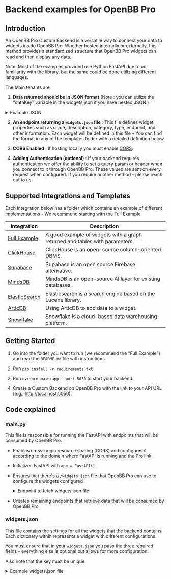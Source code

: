 # Backend examples for OpenBB Pro

## Introduction

An OpenBB Pro Custom Backend is a versatile way to connect your data to widgets inside OpenBB Pro. Whether hosted internally or externally, this method provides a standardized structure that OpenBB Pro widgets can read and then display any data.

Note: Most of the examples provided use Python FastAPI due to our familiarity with the library, but the same could be done utilizing different languages.

The Main tenants are:

1. **Data returned should be in JSON format** (Note : you can utilize the "dataKey" variable in the widgets.json if you have nested JSON.)

<details>
    <summary>Example JSON</summary>

    ```json
    [
      {
        "title": "To Kill a Mockingbird",
        "author": "Harper Lee",
        "year": 1960,
        "genre": "Fiction"
      },
      {
        "title": "1984",
        "author": "George Orwell",
        "year": 1949,
        "genre": "Dystopian"
      },
      {
        "title": "The Great Gatsby",
        "author": "F. Scott Fitzgerald",
        "year": 1925,
        "genre": "Classic"
      }
    ]
    ```

</details>

2. **An endpoint returning a ```widgets.json``` file** : This file defines widget properties such as name, description, category, type, endpoint, and other information. Each widget will be defined in this file – You can find the format in any of the templates folder with a detailed definition below.

3. **CORS Enabled** : If hosting locally you must enable [CORS](https://fastapi.tiangolo.com/tutorial/cors/).

4. **Adding Authentication (optional)** : If your backend requires authentication we offer the ability to set a query param or header when you connect to it through OpenBB Pro. These values are sent on every request when configured. If you require another method - please reach out to us.

## Supported Integrations and Templates

Each Integration below has a folder which contains an example of different implementations - We recommend starting with the Full Example.

| Integration | Description |
| ----------- | ----------- |
| [Full Example](/plotly_example/README.md) | A good example of widgets with a graph returned and tables with parameters |
| [ClickHouse](/clickhouse_python/README.md) | ClickHouse is an open-source column-oriented DBMS. |
| [Supabase](/supabase_python/README.md) | Supabase is an open source Firebase alternative. |
| [MindsDB](/mindsdb_python/README.md) | MindsDB is an open-source AI layer for existing databases. |
| [ElasticSearch](/elasticsearch_python/README.md) | Elasticsearch is a search engine based on the Lucene library. |
| [ArticDB](/articdb_python/README.md) | Using ArticDB to add data to a widget. |
| [Snowflake](/snowflake_connector_python/README.md) | Snowflake is a cloud-based data warehousing platform. |


## Getting Started

1. Go into the folder you want to run (we recommend the "Full Example") and read the `README.md` file with instructions.

2. Run `pip install -r requirements.txt`

3. Run `uvicorn main:app --port 5050` to start your backend.

4. Create a Custom Backend on OpenBB Pro with the link to your API URL (e.g., <http://localhost:5050>).

## Code explained

### main.py

This file is responsible for running the FastAPI with endpoints that will be consumed by OpenBB Pro.

* Enables cross-origin resource sharing (CORS) and configures it according to the domain where FastAPI is running and the Pro link.

* Initializes FastAPI with `app = FastAPI()`

* Ensures that there's a `/widgets.json` file that OpenBB Pro can use to configure the widgets configured

  <details>
      <summary>Endpoint to fetch widgets.json file</summary>

  ```python
  @app.get("/widgets.json")
  def get_widgets():
      """Widgets configuration file for OpenBB Pro"""
      file_path = "widgets.json"
      with open(file_path, "r") as file:
          data = json.load(file)
      return JSONResponse(content=data)
  ```

  </details>

* Creates remaining endpoints that retrieve data that will be consumed by OpenBB Pro

### widgets.json

This file contains the settings for all the widgets that the backend contains. Each dictionary within represents a widget with different configurations.

You must ensure that in your `widgets.json` you pass the three required fields - everything else is optional but allows for more configuration.

Also note that the key must be unique.

  <details>
      <summary>Example widgets.json file</summary>

```jsonc
{
  "financial_data_from_supabase": { // must be unique in your widgets.json
    "name": "Financial data supabase", // required - Name of the Widget
    "description": "Financial data from supabase", // required - Description of the Widget
    "endpoint": "financial_data_from_supabase", // required - What endpoint to hit from the main.py file
    "category": "economy", // optional - what category to show under on the search inside OpenBB Pro
    "searchCategory": "economy", // optional - what category to show under on the search inside OpenBB Pro
    "gridData": { // optional - how large you want the widget to be on the dashboard
      "w": 20,
      "h": 5
    }
  }
}
```

For more examples on what you can pass and setting up your own backend - you can head to our documentation at <https://docs.openbb.co/pro>.

## Additional Configurations / Troubleshooting

### HTTPS

Some browsers (Safari) or applications (Excel on Mac) require HTTPS to be enabled to fetch data from an API.

To enable HTTPS in your local environment, follow these steps:

1. Install [mkcert](https://github.com/FiloSottile/mkcert).
2. cd into the backend you will be using, e.g. `cd snowflake_python`.
3. Run `mkcert localhost 127.0.0.1 ::1`. This will create `localhost+2.pem` and `localhost+2-key.pem` files in the current directory.
4. Run `uvicorn main:app --port 5050 --ssl-keyfile=localhost+2-key.pem --ssl-certfile=localhost+2.pem --reload` to start the server with HTTPS enabled.
